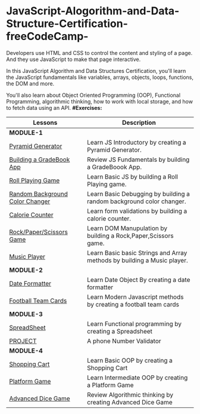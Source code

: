 # JavaScript-Alogorithm-and-Data-Structure-Certification-freeCodeCamp-

Developers use HTML and CSS to control the content and styling of a page. And they use JavaScript to make that page interactive.

In this JavaScript Algorithm and Data Structures Certification, you'll learn the JavaScript fundamentals like variables, arrays, objects, loops, functions, the DOM and more.

You'll also learn about Object Oriented Programming (OOP), Functional Programming, algorithmic thinking, how to work with local storage, and how to fetch data using an API.
**#Exercises:**

|  Lessons | Description |
| --- | --- |
| **MODULE-1** |  |
| [Pyramid Generator](https://github.com/ShabanIrshad/JavaScript-Alogorithm-and-Data-Structure-Certificateion-freeCodeCamp-/blob/main/pyramidGenerator.js)| Learn JS Introductory by creating a Pyramid Generator. |
|[Building a GradeBook App](https://github.com/ShabanIrshad/JavaScript-Alogorithm-and-Data-Structure-Certificateion-freeCodeCamp-/blob/main/gradeBook.js) | Review JS Fundamentals by building a GradeBoook App. |
|[Roll Playing Game](https://github.com/ShabanIrshad/JavaScript-Alogorithm-and-Data-Structure-Certificateion-freeCodeCamp-/tree/main/RollPlayingGame) | Learn Basic JS by building a Roll Playing game. |
|[Random Background Color Changer](https://github.com/ShabanIrshad/JavaScript-Alogorithm-and-Data-Structure-Certificateion-freeCodeCamp-/tree/main/RandomBackgroundColorCahnger) | Learn Basic Debugging by building a random background color changer. |
|[Calorie Counter](https://github.com/ShabanIrshad/JavaScript-Alogorithm-and-Data-Structure-Certificateion-freeCodeCamp-/tree/main/CalorieCounter) | Learn form validations by building a calorie counter. |
|[Rock/Paper/Scissors Game](https://github.com/ShabanIrshad/JavaScript-Alogorithm-and-Data-Structure-Certificateion-freeCodeCamp-/tree/main/RockPaperScissor) | Learn DOM Manupulation by building a Rock,Paper,Scissors game. |
|[Music Player](https://github.com/ShabanIrshad/JavaScript-Alogorithm-and-Data-Structure-Certificateion-freeCodeCamp-/tree/main/MusicPlayer) | Learn Basic basic Strings and Array methods by building a Music player. |
| **MODULE-2** |  |
|[Date Formatter](https://github.com/ShabanIrshad/JavaScript-Alogorithm-and-Data-Structure-Certificateion-freeCodeCamp-/tree/main/Date%20Formatter) | Learn Date Object By creating a date formatter |
|[Football Team Cards](https://github.com/ShabanIrshad/JavaScript-Alogorithm-and-Data-Structure-Certificateion-freeCodeCamp-/tree/main/FootballTeamCards) | Learn Modern Javascript methods by creating a football team cards |
| **MODULE-3** |  |
|[SpreadSheet](https://github.com/ShabanIrshad/JavaScript-Alogorithm-and-Data-Structure-Certificateion-freeCodeCamp-/tree/main/Spreadsheet) | Learn Functional programming by creating a Spreadsheet |
|[PROJECT](https://github.com/ShabanIrshad/JavaScript-Alogorithm-and-Data-Structure-Certificateion-freeCodeCamp-/tree/main/NumberValidator) | A phone Number Validator |
| **MODULE-4** |  |
|[Shopping Cart](https://github.com/ShabanIrshad/JavaScript-Alogorithm-and-Data-Structure-Certificateion-freeCodeCamp-/tree/main/ShoppingCart) | Learn Basic OOP by creating a Shopping Cart |
|[Platform Game](https://github.com/ShabanIrshad/JavaScript-Alogorithm-and-Data-Structure-Certificateion-freeCodeCamp-/tree/main/PlatformGame) | Learn Intermediate OOP by creating a Platform Game |
|[Advanced Dice Game](https://github.com/ShabanIrshad/JavaScript-Alogorithm-and-Data-Structure-Certificateion-freeCodeCamp-/tree/main/DiceGame) |Review Algorithmic thinking by creating Advanced Dice Game |












